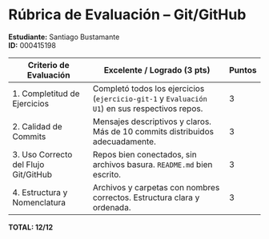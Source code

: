 # Rúbrica de Evaluación – Git/GitHub  
**Estudiante:** Santiago Bustamante  
**ID:** 000415198  

| Criterio de Evaluación               | Excelente / Logrado (3 pts)                                                                                       | Puntos |
|-------------------------------------|--------------------------------------------------------------------------------------------------------------------|--------|
| 1. Completitud de Ejercicios        | Completó todos los ejercicios (`ejercicio-git-1` y `Evaluación U1`) en sus respectivos repos.                      |   3    |
| 2. Calidad de Commits               | Mensajes descriptivos y claros. Más de 10 commits distribuidos adecuadamente.                                     |   3    |
| 3. Uso Correcto del Flujo Git/GitHub| Repos bien conectados, sin archivos basura. `README.md` bien escrito.                                             |   3    |
| 4. Estructura y Nomenclatura        | Archivos y carpetas con nombres correctos. Estructura clara y ordenada.                                           |   3    |

**TOTAL: 12/12**